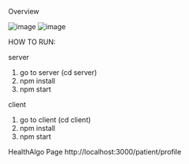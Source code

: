 Overview

![image](https://user-images.githubusercontent.com/54302300/159867199-a52f185d-5eef-4e0e-a607-d404fe0567e7.png)
![image](https://user-images.githubusercontent.com/54302300/159867313-323ddc38-7eb4-4dfa-9dfb-003381dd8689.png)


HOW TO RUN:

server
1. go to server (cd server)
2. npm install
3. npm start

client
1. go to client (cd client)
2. npm install
3. npm start

HealthAlgo Page
http://localhost:3000/patient/profile
